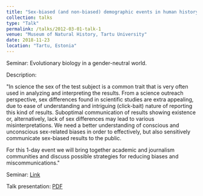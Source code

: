 ```yaml
---
title: "Sex-biased (and non-biased) demographic events in human history"
collection: talks
type: "Talk"
permalink: /talks/2012-03-01-talk-1
venue: "Museum of Natural History, Tartu University"
date: 2018-11-23
location: "Tartu, Estonia"
---
```


Seminar: Evolutionary biology in a gender-neutral world.

Description: 

"In science the sex of the test subject is a common trait that is very often used in analyzing and interpreting the results. From a science outreach perspective, sex differences found in scientific studies are extra appealing, due to ease of understanding and intriguing (click-bait) nature of reporting this kind of results. Suboptimal communication of results showing existence or, alternatively, lack of sex differences may lead to various misinterpretations. We need a better understanding of conscious and unconscious sex-related biases in order to effectively, but also sensitively communicate sex-biased results to the public.

For this 1-day event we will bring together academic and journalism communities and discuss possible strategies for reducing biases and miscommunications."

Seminar: [Link](https://www.ut.ee/en/events/evolutionary-biology-gender-neutral-world)

Talk presentation: [PDF](https://github.com/JRodrigoF/JRodrigoFlores.github.io/blob/master/files/%5BGender-neutral%20world%5D%20-%20Sex-biased%20and%20unbiased%20demographic%20processes%20in%20human%20history.pdf)
